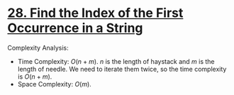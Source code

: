 # [28. Find the Index of the First Occurrence in a String](https://leetcode.com/problems/find-the-index-of-the-first-occurrence-in-a-string/)


Complexity Analysis:

- Time Complexity: $O(n+m)$. $n$ is the length of haystack and $m$ is the length of needle. We need to iterate them twice, so the time complexity is $O(n+m)$.
- Space Complexity: $O(m)$.
